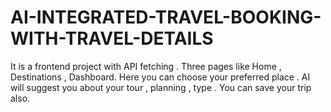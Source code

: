 # AI-INTEGRATED-TRAVEL-BOOKING-WITH-TRAVEL-DETAILS
It is a frontend project with API fetching . Three pages like Home , Destinations , Dashboard. Here you can choose your preferred place . AI will suggest you about your tour , planning , type . You can save your trip also.

